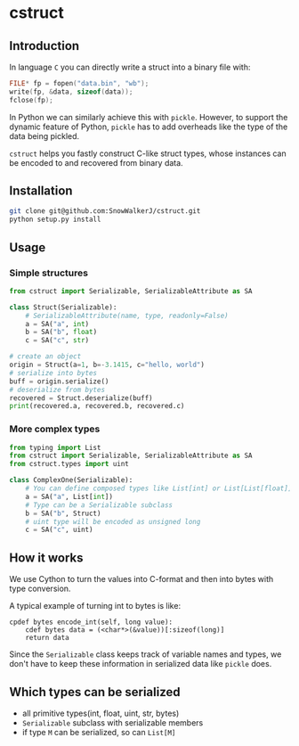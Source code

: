 # cstruct

## Introduction

In language `C` you can directly write a struct into a binary file with:

```C
FILE* fp = fopen("data.bin", "wb");
write(fp, &data, sizeof(data));
fclose(fp);
```

In Python we can similarly achieve this with `pickle`. However, to support the dynamic feature of Python, `pickle` has to add overheads like the type of the data being pickled.

`cstruct` helps you fastly construct C-like struct types, whose instances can be encoded to and recovered from binary data.

## Installation

```bash
git clone git@github.com:SnowWalkerJ/cstruct.git
python setup.py install
```

## Usage

### Simple structures

```python
from cstruct import Serializable, SerializableAttribute as SA

class Struct(Serializable):
    # SerializableAttribute(name, type, readonly=False)
    a = SA("a", int)
    b = SA("b", float)
    c = SA("c", str)

# create an object
origin = Struct(a=1, b=-3.1415, c="hello, world")
# serialize into bytes
buff = origin.serialize()
# deserialize from bytes
recovered = Struct.deserialize(buff)
print(recovered.a, recovered.b, recovered.c)
```

### More complex types

```python
from typing import List
from cstruct import Serializable, SerializableAttribute as SA
from cstruct.types import uint

class ComplexOne(Serializable):
    # You can define composed types like List[int] or List[List[float]]
    a = SA("a", List[int])
    # Type can be a Serializable subclass
    b = SA("b", Struct)
    # uint type will be encoded as unsigned long
    c = SA("c", uint)
```

## How it works

We use Cython to turn the values into C-format and then into bytes with type conversion.

A typical example of turning int to bytes is like:

```cython
cpdef bytes encode_int(self, long value):
    cdef bytes data = (<char*>(&value))[:sizeof(long)]
    return data
```

Since the `Serializable` class keeps track of variable names and types, we don't have to keep these information in serialized data like `pickle` does.

## Which types can be serialized

- all primitive types(int, float, uint, str, bytes)
- `Serializable` subclass with serializable members
- if type `M` can be serialized, so can `List[M]`

